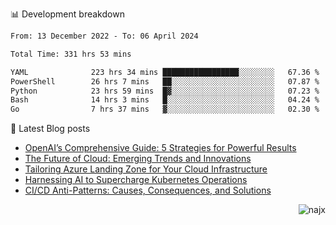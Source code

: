 📊 Development breakdown
<!--START_SECTION:waka-->

```txt
From: 13 December 2022 - To: 06 April 2024

Total Time: 331 hrs 53 mins

YAML              223 hrs 34 mins █████████████████░░░░░░░░   67.36 %
PowerShell        26 hrs 7 mins   ██░░░░░░░░░░░░░░░░░░░░░░░   07.87 %
Python            23 hrs 59 mins  █▓░░░░░░░░░░░░░░░░░░░░░░░   07.23 %
Bash              14 hrs 3 mins   █░░░░░░░░░░░░░░░░░░░░░░░░   04.24 %
Go                7 hrs 37 mins   ▓░░░░░░░░░░░░░░░░░░░░░░░░   02.30 %
```

<!--END_SECTION:waka-->

📕 Latest Blog posts

<!-- BLOG-POST-LIST:START -->
- [OpenAI’s Comprehensive Guide: 5 Strategies for Powerful Results](https://najx.dev/openai's-comprehensive-guide-to-prompt-writing-five-new-strategies-for-powerful-results/)
- [The Future of Cloud: Emerging Trends and Innovations](https://najx.dev/the-future-of-cloud-emerging-trends-and-innovations/)
- [Tailoring Azure Landing Zone for Your Cloud Infrastructure](https://najx.dev/tailoring-your-azure-landing-zone-for-cloud-infrastructure/)
- [Harnessing AI to Supercharge Kubernetes Operations](https://najx.dev/harnessing-ai-to-supercharge-kubernetes-operations/)
- [CI/CD Anti-Patterns: Causes, Consequences, and Solutions](https://najx.dev/cicd-anti-patterns/)
<!-- BLOG-POST-LIST:END -->

<p align="right">
  <img src="https://komarev.com/ghpvc/?username=najx&label=GitHub%20Profile%20Views&color=yellow&style=flat" alt="najx" />
</p align="center">
